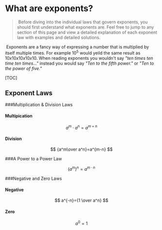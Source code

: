 # What are exponents?

> ​	Before diving into the individual laws that govern exponents, you should first understand what exponents are. Feel free to jump to any section of this page and view a detailed explanation of each exponent law with examples and detailed solutions.

​	Exponents are a fancy way of expressing a number that is multiplied by itself multiple times. For example $10^5$ would yeild the same result as $10 x 10 x 10 x 10 x 10$. When reading exponents you wouldn't say *"ten times ten time ten times…"* instead you would say *"Ten to the fifth power."* or *"Ten to the power of five."* 

[TOC]

## Exponent Laws

###Multiplication & Division Laws

#### Multipication

$$
a^m \cdot a^n=a^{m+n}
$$



#### Division

$$
{a^m\over a^n}=a^{m-n}
$$



###A Power to a Power Law

$$
(a^m)^n=a^{m \cdot n}
$$



###Negative and Zero Laws 

#### Negative

$$
a^{-n}={1 \over a^n}
$$



#### Zero

$$
a^0=1
$$

